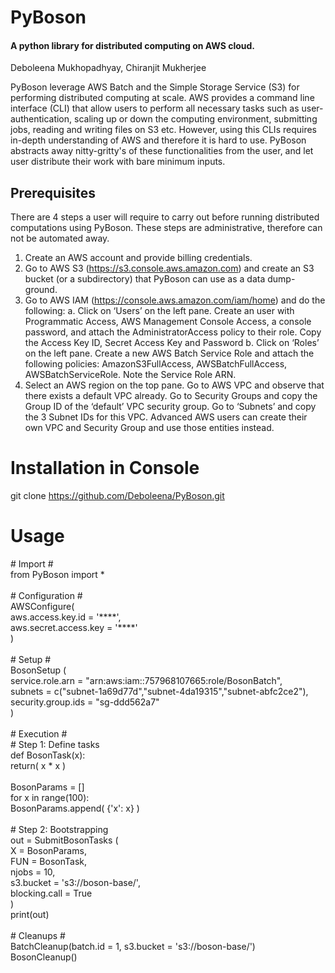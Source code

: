 # PyBoson
#### A python library for distributed computing on AWS cloud.
Deboleena Mukhopadhyay, Chiranjit Mukherjee

PyBoson leverage AWS Batch and the Simple Storage Service (S3) for performing distributed computing at scale. AWS provides a command line interface (CLI) that allow users to perform all necessary tasks such as user-authentication, scaling up or down the computing environment, submitting jobs, reading and writing files on S3 etc. However, using this CLIs requires in-depth understanding of AWS and therefore it is hard to use. PyBoson abstracts away nitty-gritty's of these functionalities from the user, and let user distribute their work with bare minimum inputs.

## Prerequisites
There are 4 steps a user will require to carry out before running distributed computations using PyBoson. These steps are administrative, therefore can not be automated away.

1. Create an AWS account and provide billing credentials.
2. Go to AWS S3 (https://s3.console.aws.amazon.com) and create an S3 bucket (or a subdirectory) that PyBoson can use as a data dump-ground.
3. Go to AWS IAM (https://console.aws.amazon.com/iam/home) and do the following:
    a. Click on ‘Users’ on the left pane. Create an user with Programmatic Access, AWS Management Console Access, a console password, and attach the AdministratorAccess policy to their role. Copy the Access Key ID, Secret Access Key and Password
    b. Click on ‘Roles’ on the left pane. Create a new AWS Batch Service Role and attach the following policies: AmazonS3FullAccess, AWSBatchFullAccess, AWSBatchServiceRole. Note the Service Role ARN.
4. Select an AWS region on the top pane. Go to AWS VPC and observe that there exists a default VPC already. Go to Security Groups and copy the Group ID of the ‘default’ VPC security group. Go to ‘Subnets’ and copy the 3 Subnet IDs for this VPC. Advanced AWS users can create their own VPC and Security Group and use those entities instead.



# Installation in Console
git clone https://github.com/Deboleena/PyBoson.git

# Usage
\# Import \#\
from PyBoson import \*\
\
\# Configuration \#\
AWSConfigure(\
  aws.access.key.id = '\*\*\*\*',\
  aws.secret.access.key = '\*\*\*\*'\
)\
\
\# Setup \#\
BosonSetup (\
  service.role.arn = "arn:aws:iam::757968107665:role/BosonBatch",\
  subnets = c("subnet-1a69d77d","subnet-4da19315","subnet-abfc2ce2"),\
  security.group.ids = "sg-ddd562a7"\
)\
\
\# Execution \#\
\# Step 1: Define tasks\
def BosonTask(x):\
	return( x * x )\
\
BosonParams = []\
for x in range(100):\
	BosonParams.append( {'x': x} )\
\
\# Step 2: Bootstrapping\
out = SubmitBosonTasks (\
  X = BosonParams,\
  FUN = BosonTask,\
  njobs = 10,\
  s3.bucket = 's3://boson-base/',\
  blocking.call = True\
)\
print(out)\
\
\# Cleanups \#\
BatchCleanup(batch.id = 1, s3.bucket = 's3://boson-base/')\
BosonCleanup()
